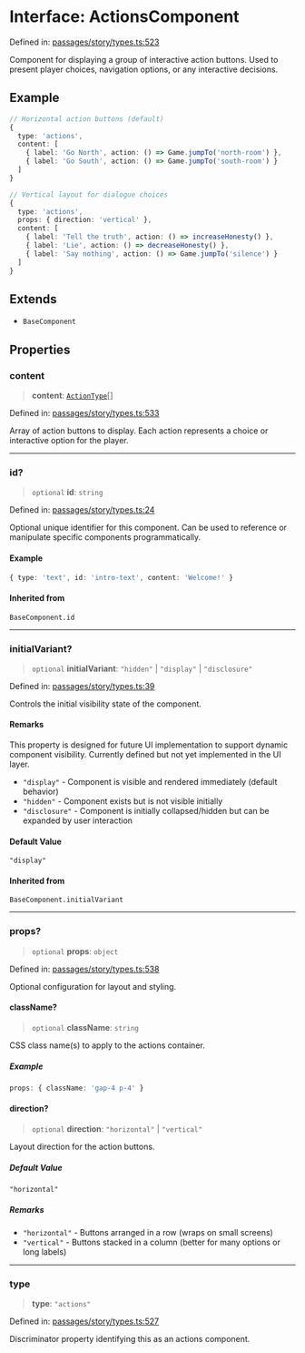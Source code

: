 # Interface: ActionsComponent

Defined in: [passages/story/types.ts:523](https://github.com/laruss/react-text-game/blob/76cea889a7a8b8f7da18a22748a455531ab7ac4b/packages/core/src/passages/story/types.ts#L523)

Component for displaying a group of interactive action buttons.
Used to present player choices, navigation options, or any interactive decisions.

## Example

```typescript
// Horizontal action buttons (default)
{
  type: 'actions',
  content: [
    { label: 'Go North', action: () => Game.jumpTo('north-room') },
    { label: 'Go South', action: () => Game.jumpTo('south-room') }
  ]
}

// Vertical layout for dialogue choices
{
  type: 'actions',
  props: { direction: 'vertical' },
  content: [
    { label: 'Tell the truth', action: () => increaseHonesty() },
    { label: 'Lie', action: () => decreaseHonesty() },
    { label: 'Say nothing', action: () => Game.jumpTo('silence') }
  ]
}
```

## Extends

- `BaseComponent`

## Properties

### content

> **content**: [`ActionType`](../type-aliases/ActionType.md)[]

Defined in: [passages/story/types.ts:533](https://github.com/laruss/react-text-game/blob/76cea889a7a8b8f7da18a22748a455531ab7ac4b/packages/core/src/passages/story/types.ts#L533)

Array of action buttons to display.
Each action represents a choice or interactive option for the player.

***

### id?

> `optional` **id**: `string`

Defined in: [passages/story/types.ts:24](https://github.com/laruss/react-text-game/blob/76cea889a7a8b8f7da18a22748a455531ab7ac4b/packages/core/src/passages/story/types.ts#L24)

Optional unique identifier for this component.
Can be used to reference or manipulate specific components programmatically.

#### Example

```typescript
{ type: 'text', id: 'intro-text', content: 'Welcome!' }
```

#### Inherited from

`BaseComponent.id`

***

### initialVariant?

> `optional` **initialVariant**: `"hidden"` \| `"display"` \| `"disclosure"`

Defined in: [passages/story/types.ts:39](https://github.com/laruss/react-text-game/blob/76cea889a7a8b8f7da18a22748a455531ab7ac4b/packages/core/src/passages/story/types.ts#L39)

Controls the initial visibility state of the component.

#### Remarks

This property is designed for future UI implementation to support dynamic component visibility.
Currently defined but not yet implemented in the UI layer.

- `"display"` - Component is visible and rendered immediately (default behavior)
- `"hidden"` - Component exists but is not visible initially
- `"disclosure"` - Component is initially collapsed/hidden but can be expanded by user interaction

#### Default Value

`"display"`

#### Inherited from

`BaseComponent.initialVariant`

***

### props?

> `optional` **props**: `object`

Defined in: [passages/story/types.ts:538](https://github.com/laruss/react-text-game/blob/76cea889a7a8b8f7da18a22748a455531ab7ac4b/packages/core/src/passages/story/types.ts#L538)

Optional configuration for layout and styling.

#### className?

> `optional` **className**: `string`

CSS class name(s) to apply to the actions container.

##### Example

```typescript
props: { className: 'gap-4 p-4' }
```

#### direction?

> `optional` **direction**: `"horizontal"` \| `"vertical"`

Layout direction for the action buttons.

##### Default Value

`"horizontal"`

##### Remarks

- `"horizontal"` - Buttons arranged in a row (wraps on small screens)
- `"vertical"` - Buttons stacked in a column (better for many options or long labels)

***

### type

> **type**: `"actions"`

Defined in: [passages/story/types.ts:527](https://github.com/laruss/react-text-game/blob/76cea889a7a8b8f7da18a22748a455531ab7ac4b/packages/core/src/passages/story/types.ts#L527)

Discriminator property identifying this as an actions component.
